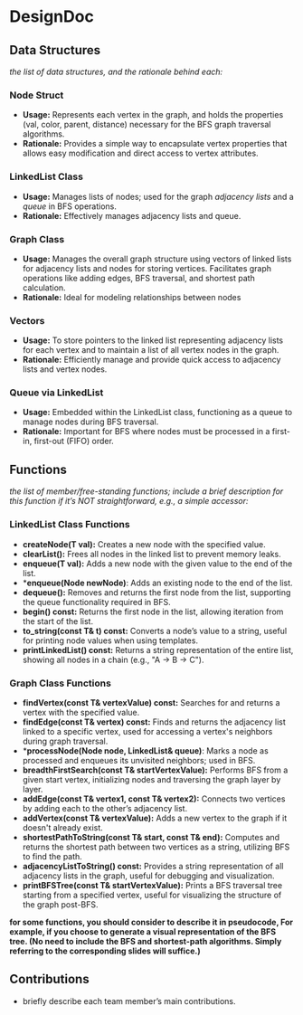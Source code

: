# DesignDoc

## Data Structures

*the list of data structures, and the rationale behind each:*

### Node Struct

- **Usage:** Represents each vertex in the graph, and holds the properties (val, color, parent, distance) necessary for the BFS graph traversal algorithms.
- **Rationale:** Provides a simple way to encapsulate vertex properties that allows easy modification and direct access to vertex attributes.

### LinkedList Class

- **Usage:** Manages lists of nodes; used for the graph *adjacency lists* and a *queue* in BFS operations. 
- **Rationale:** Effectively manages adjacency lists and queue.

### Graph Class

- **Usage:** Manages the overall graph structure using vectors of linked lists for adjacency lists and nodes for storing vertices. Facilitates graph operations like adding edges, BFS traversal, and shortest path calculation.
- **Rationale:** Ideal for modeling relationships between nodes

### Vectors

- **Usage:** To store pointers to the linked list representing adjacency lists for each vertex and to maintain a list of all vertex nodes in the graph.
- **Rationale:** Efficiently manage and provide quick access to adjacency lists and vertex nodes.

### Queue via LinkedList

- **Usage:** Embedded within the LinkedList class, functioning as a queue to manage nodes during BFS traversal.
- **Rationale:** Important for BFS where nodes must be processed in a first-in, first-out (FIFO) order.


## Functions

*the list of member/free-standing functions; include a brief description for this function if it’s NOT straightforward, e.g., a simple accessor:*

### LinkedList Class Functions

- **createNode(T val):** Creates a new node with the specified value.
- **clearList():** Frees all nodes in the linked list to prevent memory leaks.
- **enqueue(T val):** Adds a new node with the given value to the end of the list.
- ***enqueue(Node<T> newNode)**: Adds an existing node to the end of the list.
- **dequeue():** Removes and returns the first node from the list, supporting the queue functionality required in BFS.
- **begin() const:** Returns the first node in the list, allowing iteration from the start of the list.
- **to_string(const T& t) const:** Converts a node’s value to a string, useful for printing node values when using templates.
- **printLinkedList() const:** Returns a string representation of the entire list, showing all nodes in a chain (e.g., "A -> B -> C").

### Graph Class Functions

- **findVertex(const T& vertexValue) const:** Searches for and returns a vertex with the specified value.
- **findEdge(const T& vertex) const:** Finds and returns the adjacency list linked to a specific vertex, used for accessing a vertex's neighbors during graph traversal.
- ***processNode(Node<T> node, LinkedList<T>& queue)**: Marks a node as processed and enqueues its unvisited neighbors; used in BFS.
- **breadthFirstSearch(const T& startVertexValue):** Performs BFS from a given start vertex, initializing nodes and traversing the graph layer by layer.
- **addEdge(const T& vertex1, const T& vertex2):** Connects two vertices by adding each to the other’s adjacency list.
- **addVertex(const T& vertexValue):** Adds a new vertex to the graph if it doesn't already exist.
- **shortestPathToString(const T& start, const T& end):** Computes and returns the shortest path between two vertices as a string, utilizing BFS to find the path.
- **adjacencyListToString() const:** Provides a string representation of all adjacency lists in the graph, useful for debugging and visualization.
- **printBFSTree(const T& startVertexValue):** Prints a BFS traversal tree starting from a specified vertex, useful for visualizing the structure of the graph post-BFS.


**for some functions, you should consider to describe it in pseudocode, For example, if you choose to generate a visual representation of the BFS tree. (No need to include the BFS and shortest-path algorithms. Simply referring to the corresponding slides will suffice.)**

## Contributions

- briefly describe each team member’s main contributions.
